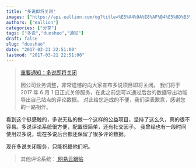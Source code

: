 ```yaml
---
title: "多说即将关闭"
images: ["https://api.eallion.com/og?title=%E5%A4%9A%E8%AF%B4%E5%8D%B3%E5%B0%86%E5%85%B3%E9%97%AD"]
authors: ["eallion"]
categories: ["分享"]
tags: ["多说","duoshuo","通知"]
draft: false
slug: "duoshuo"
date: "2017-03-21 22:51:00"
lastmod: "2017-03-21 22:51:00"
---
```


> [ 重要通知：多说即将关闭 ](http://dev.duoshuo.com/threads/58d10f50e9a8cb4433fd5c5d)
>
> 因公司业务调整，非常遗憾的向大家宣布多说项目即将关闭。
> 我们将于 2017 年 6 月 1 日正式关停服务，在此之前您可以通过后台的数据导出功能导出自己站点的评论数据。
> 对此给您造成的不便，我们深表歉意，感谢您的一路相伴。

看到这个挺感触的，多说无私的做一个这样的公益项目，坚持了这么久，真的很不容易。多说评论系统很方便，配置很简单，还有社交因子。
我曾经也有一段时间使用过多说，现在多说后台都还保留了很多评论数据。

现在多说关闭服务，只能祝福他们吧。

> 其他评论系统：[ 网易云跟贴 ](http://changyan.kuaizhan.com/)
